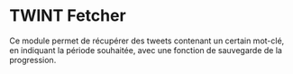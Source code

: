 # TWINT Fetcher
Ce module permet de récupérer des tweets contenant un certain mot-clé, en indiquant la période souhaitée, avec une fonction de sauvegarde de la progression.
